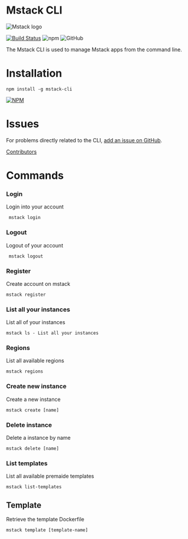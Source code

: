 # Mstack CLI

![Mstack logo](https://avatars3.githubusercontent.com/u/61955974?s=100&v=4)

[![Build Status](https://travis-ci.com/mstackio/mstack-cli.svg?branch=master)](https://travis-ci.com/mstackio/mstack-cli)
![npm](https://img.shields.io/npm/v/mstack-cli)
![GitHub](https://img.shields.io/github/license/mstackio/mstack-cli)

The Mstack CLI is used to manage Mstack apps from the command line.

# Installation

```
npm install -g mstack-cli
```

[![NPM](https://nodei.co/npm/mstack-cli.png)](https://nodei.co/npm/mstack-cli/)

# Issues

For problems directly related to the CLI, [add an issue on GitHub](https://github.com/mstackio/mstack-cli/issues/new).

[Contributors](https://github.com/mstackio/mstack-cli/contributors)

# Commands

### Login

Login into your account

```
 mstack login
```

### Logout

Logout of your account

```
 mstack logout
```

### Register

Create account on mstack

```
mstack register
```

### List all your instances

List all of your instances

```
mstack ls - List all your instances
```

### Regions

List all available regions

```
mstack regions
```

### Create new instance

Create a new instance

```
mstack create [name]
```

### Delete instance

Delete a instance by name

```
mstack delete [name]
```

### List templates

List all available premaide templates

```
mstack list-templates
```

## Template

Retrieve the template Dockerfile

```
mstack template [template-name]
```

